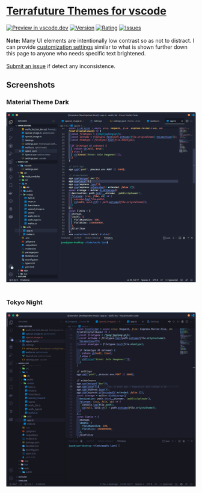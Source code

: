 # [Terrafuture Themes for vscode](https://marketplace.visualstudio.com/items?itemName=terrafuture-themes.terrafuture-themes)
[![Preview in vscode.dev](https://img.shields.io/badge/preview%20in-vscode.dev-blue)](https://vscode.dev/theme/terrafuture-themes.material-dark-color-theme/Terrafuture%20Material%20Theme%20Dark)
[![Version](https://vsmarketplacebadge.apphb.com/version/terrafuture-themes.terrafuture-themes.svg)](https://marketplace.visualstudio.com/items?itemName=terrafuture-themes.terrafuture-themes)
[![Rating](https://vsmarketplacebadge.apphb.com/rating-star/terrafuture-themes.terrafuture-themes.svg)](https://marketplace.visualstudio.com/items?itemName=terrafuture-themes.terrafuture-themes)
[![Issues](https://img.shields.io/github/issues/jdgn94/terrafuture-themes/issues)](https://github.com/jdgn94/terrafuture-themes/issues)
<br><br>**Note:** Many UI elements are intentionally low contrast so as not to distract. I can provide [customization settings](https://code.visualstudio.com/api/references/theme-color) similar to what is shown further down this page to anyone who needs specific text brightened.
<br><br>[Submit an issue](https://github.com/jdgn94/terrafuture-themes/issues/new) if detect any inconsistence.


## Screenshots
### Material Theme Dark
<img src="assets/material-theme-dark.png" alt="theme-1" title="material-dark-theme" />
<br><br>

### Tokyo Night
<img src="assets/tokyo-night.png" alt="theme-2" title="material-dark-theme" />